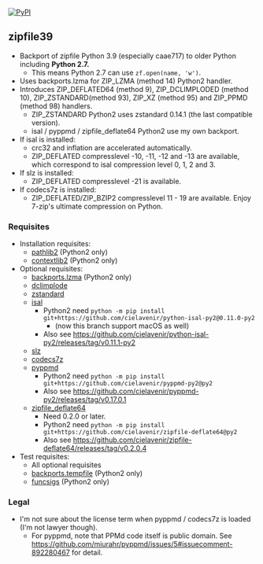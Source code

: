 [![PyPI](https://img.shields.io/pypi/v/zipfile39)](https://pypi.org/project/zipfile39/)

## zipfile39

- Backport of zipfile Python 3.9 (especially caae717) to older Python including **Python 2.7.**
    - This means Python 2.7 can use `zf.open(name, 'w')`.
- Uses backports.lzma for ZIP_LZMA (method 14) Python2 handler.
- Introduces ZIP_DEFLATED64 (method 9), ZIP_DCLIMPLODED (method 10), ZIP_ZSTANDARD(method 93), ZIP_XZ (method 95) and ZIP_PPMD (method 98) handlers.
    - ZIP_ZSTANDARD Python2 uses zstandard 0.14.1 (the last compatible version).
    - isal / pyppmd / zipfile_deflate64 Python2 use my own backport.
- If isal is installed:
    - crc32 and inflation are accelerated automatically.
    - ZIP_DEFLATED compresslevel -10, -11, -12 and -13 are available, which correspond to isal compression level 0, 1, 2 and 3.
- If slz is installed:
    - ZIP_DEFLATED compresslevel -21 is available.
- If codecs7z is installed:
    - ZIP_DEFLATED/ZIP_BZIP2 compresslevel 11 - 19 are available. Enjoy 7-zip's ultimate compression on Python.

### Requisites

- Installation requisites:
    - [pathlib2](https://pypi.org/project/pathlib2/) (Python2 only)
    - [contextlib2](https://pypi.org/project/contextlib2/) (Python2 only)
- Optional requisites:
    - [backports.lzma](https://pypi.org/project/backports.lzma/) (Python2 only)
    - [dclimplode](https://pypi.org/project/dclimplode/)
    - [zstandard](https://pypi.org/project/zstandard/)
    - [isal](https://pypi.org/project/isal/)
        - Python2 need `python -m pip install git+https://github.com/cielavenir/python-isal-py2@0.11.0-py2`
            - (now this branch support macOS as well)
        - Also see https://github.com/cielavenir/python-isal-py2/releases/tag/v0.11.1-py2
    - [slz](https://pypi.org/project/slz/)
    - [codecs7z](https://pypi.org/project/codecs7z/)
    - [pyppmd](https://pypi.org/project/pyppmd/)
        - Python2 need `python -m pip install git+https://github.com/cielavenir/pyppmd-py2@py2`
        - Also see https://github.com/cielavenir/pyppmd-py2/releases/tag/v0.17.0.1
    - [zipfile_deflate64](https://pypi.org/project/zipfile_deflate64/)
        - Need 0.2.0 or later.
        - Python2 need `python -m pip install git+https://github.com/cielavenir/zipfile-deflate64@py2`
        - Also see https://github.com/cielavenir/zipfile-deflate64/releases/tag/v0.2.0.4
- Test requisites:
    - All optional requisites
    - [backports.tempfile](https://pypi.org/project/backports.tempfile/) (Python2 only)
    - [funcsigs](https://pypi.org/project/funcsigs/) (Python2 only)

### Legal

- I'm not sure about the license term when pyppmd / codecs7z is loaded (I'm not lawyer though).
    - For pyppmd, note that PPMd code itself is public domain. See https://github.com/miurahr/pyppmd/issues/5#issuecomment-892280467 for detail.
